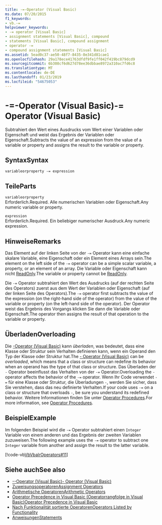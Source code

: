 ```yaml
---
title: -=-Operator (Visual Basic)
ms.date: 07/20/2015
f1_keywords:
- vb.-=
helpviewer_keywords:
- -= operator [Visual Basic]
- assignment statements [Visual Basic], compound
- statements [Visual Basic], compound assignment
- operator -=
- compound assignment statements [Visual Basic]
ms.assetid: 5ead0c37-ae50-48f7-8435-8e341d81cae1
ms.openlocfilehash: 29a178ece41763dfdf9fe1ff042f419bc879dcd9
ms.sourcegitcommit: 6b308cf6d627d78ee36dbbae8972a310ac7fd6c8
ms.translationtype: MT
ms.contentlocale: de-DE
ms.lasthandoff: 01/23/2019
ms.locfileid: "54675053"
---
```

# <a name="--operator-visual-basic"></a><span data-ttu-id="3f40c-102">-=-Operator (Visual Basic)</span><span class="sxs-lookup"><span data-stu-id="3f40c-102">-= Operator (Visual Basic)</span></span>
<span data-ttu-id="3f40c-103">Subtrahiert den Wert eines Ausdrucks vom Wert einer Variablen oder Eigenschaft und weist das Ergebnis der Variablen oder Eigenschaft.</span><span class="sxs-lookup"><span data-stu-id="3f40c-103">Subtracts the value of an expression from the value of a variable or property and assigns the result to the variable or property.</span></span>  
  
## <a name="syntax"></a><span data-ttu-id="3f40c-104">Syntax</span><span class="sxs-lookup"><span data-stu-id="3f40c-104">Syntax</span></span>  
  
```  
variableorproperty -= expression  
```  
  
## <a name="parts"></a><span data-ttu-id="3f40c-105">Teile</span><span class="sxs-lookup"><span data-stu-id="3f40c-105">Parts</span></span>  
 `variableorproperty`  
 <span data-ttu-id="3f40c-106">Erforderlich.</span><span class="sxs-lookup"><span data-stu-id="3f40c-106">Required.</span></span> <span data-ttu-id="3f40c-107">Alle numerischen Variablen oder Eigenschaft.</span><span class="sxs-lookup"><span data-stu-id="3f40c-107">Any numeric variable or property.</span></span>  
  
 `expression`  
 <span data-ttu-id="3f40c-108">Erforderlich.</span><span class="sxs-lookup"><span data-stu-id="3f40c-108">Required.</span></span> <span data-ttu-id="3f40c-109">Ein beliebiger numerischer Ausdruck.</span><span class="sxs-lookup"><span data-stu-id="3f40c-109">Any numeric expression.</span></span>  
  
## <a name="remarks"></a><span data-ttu-id="3f40c-110">Hinweise</span><span class="sxs-lookup"><span data-stu-id="3f40c-110">Remarks</span></span>  
 <span data-ttu-id="3f40c-111">Das Element auf der linken Seite von der `-=` Operator kann eine einfache skalare Variable, eine Eigenschaft oder ein Element eines Arrays sein.</span><span class="sxs-lookup"><span data-stu-id="3f40c-111">The element on the left side of the `-=` operator can be a simple scalar variable, a property, or an element of an array.</span></span> <span data-ttu-id="3f40c-112">Die Variable oder Eigenschaft kann nicht [ReadOnly](../../../visual-basic/language-reference/modifiers/readonly.md).</span><span class="sxs-lookup"><span data-stu-id="3f40c-112">The variable or property cannot be [ReadOnly](../../../visual-basic/language-reference/modifiers/readonly.md).</span></span>  
  
 <span data-ttu-id="3f40c-113">Die `-=` Operator subtrahiert den Wert des Ausdrucks (auf der rechten Seite des Operators) zuerst aus dem Wert der Variablen oder Eigenschaft (auf der linken Seite des Operators).</span><span class="sxs-lookup"><span data-stu-id="3f40c-113">The `-=` operator first subtracts the value of the expression (on the right-hand side of the operator) from the value of the variable or property (on the left-hand side of the operator).</span></span> <span data-ttu-id="3f40c-114">Der Operator weist das Ergebnis des Vorgangs klicken Sie dann die Variable oder Eigenschaft.</span><span class="sxs-lookup"><span data-stu-id="3f40c-114">The operator then assigns the result of that operation to the variable or property.</span></span>  
  
## <a name="overloading"></a><span data-ttu-id="3f40c-115">Überladen</span><span class="sxs-lookup"><span data-stu-id="3f40c-115">Overloading</span></span>  
 <span data-ttu-id="3f40c-116">Die [-Operator (Visual Basic)](../../../visual-basic/language-reference/operators/subtraction-operator.md) kann *überladen*, was bedeutet, dass eine Klasse oder Struktur sein Verhalten definieren kann, wenn ein Operand den Typ der Klasse oder Struktur hat.</span><span class="sxs-lookup"><span data-stu-id="3f40c-116">The [- Operator (Visual Basic)](../../../visual-basic/language-reference/operators/subtraction-operator.md) can be *overloaded*, which means that a class or structure can redefine its behavior when an operand has the type of that class or structure.</span></span> <span data-ttu-id="3f40c-117">Das Überladen der `-` Operator beeinflusst das Verhalten von der `-=` Operator.</span><span class="sxs-lookup"><span data-stu-id="3f40c-117">Overloading the `-` operator affects the behavior of the `-=` operator.</span></span> <span data-ttu-id="3f40c-118">Wenn Ihr Code verwendet `-=` für eine Klasse oder Struktur, die Überladungen `-`, werden Sie sicher, dass Sie verstehen, dass das neu definierte Verhalten.</span><span class="sxs-lookup"><span data-stu-id="3f40c-118">If your code uses `-=` on a class or structure that overloads `-`, be sure you understand its redefined behavior.</span></span> <span data-ttu-id="3f40c-119">Weitere Informationen finden Sie unter [Operator Procedures](../../../visual-basic/programming-guide/language-features/procedures/operator-procedures.md).</span><span class="sxs-lookup"><span data-stu-id="3f40c-119">For more information, see [Operator Procedures](../../../visual-basic/programming-guide/language-features/procedures/operator-procedures.md).</span></span>  
  
## <a name="example"></a><span data-ttu-id="3f40c-120">Beispiel</span><span class="sxs-lookup"><span data-stu-id="3f40c-120">Example</span></span>  
 <span data-ttu-id="3f40c-121">Im folgenden Beispiel wird die `-=` Operator subtrahiert einen `Integer` Variable von einem anderen und das Ergebnis der zweiten Variablen zuzuweisen.</span><span class="sxs-lookup"><span data-stu-id="3f40c-121">The following example uses the `-=` operator to subtract one `Integer` variable from another and assign the result to the latter variable.</span></span>  
  
 [!code-vb[VbVbalrOperators#11](codesnippet/VisualBasic/subtraction-assignment-operator_1.vb)]  
  
## <a name="see-also"></a><span data-ttu-id="3f40c-122">Siehe auch</span><span class="sxs-lookup"><span data-stu-id="3f40c-122">See also</span></span>
- [<span data-ttu-id="3f40c-123">--Operator (Visual Basic)</span><span class="sxs-lookup"><span data-stu-id="3f40c-123">- Operator (Visual Basic)</span></span>](../../../visual-basic/language-reference/operators/subtraction-operator.md)
- [<span data-ttu-id="3f40c-124">Zuweisungsoperatoren</span><span class="sxs-lookup"><span data-stu-id="3f40c-124">Assignment Operators</span></span>](../../../visual-basic/language-reference/operators/assignment-operators.md)
- [<span data-ttu-id="3f40c-125">Arithmetische Operatoren</span><span class="sxs-lookup"><span data-stu-id="3f40c-125">Arithmetic Operators</span></span>](../../../visual-basic/language-reference/operators/arithmetic-operators.md)
- [<span data-ttu-id="3f40c-126">Operator Precedence in Visual Basic (Operatorrangfolge in Visual Basic)</span><span class="sxs-lookup"><span data-stu-id="3f40c-126">Operator Precedence in Visual Basic</span></span>](../../../visual-basic/language-reference/operators/operator-precedence.md)
- [<span data-ttu-id="3f40c-127">Nach Funktionalität sortierte Operatoren</span><span class="sxs-lookup"><span data-stu-id="3f40c-127">Operators Listed by Functionality</span></span>](../../../visual-basic/language-reference/operators/operators-listed-by-functionality.md)
- [<span data-ttu-id="3f40c-128">Anweisungen</span><span class="sxs-lookup"><span data-stu-id="3f40c-128">Statements</span></span>](../../../visual-basic/programming-guide/language-features/statements.md)
